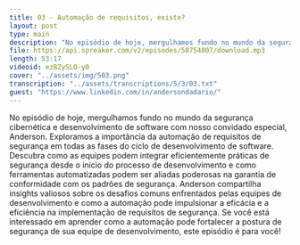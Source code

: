 ```yaml
---
title: 03 - Automação de requisitos, existe?
layout: post
type: main
description: "No episódio de hoje, mergulhamos fundo no mundo da segurança cibernética e desenvolvimento de software com nosso convidado especial, Anderson. Exploramos a importância da automação de requisitos de segurança em todas as fases do ciclo de desenvolvimento de software. Descubra como as equipes podem integrar eficientemente práticas de segurança desde o início do processo de desenvolvimento e como ferramentas automatizadas podem ser aliadas poderosas na garantia de conformidade com os padrões de segurança. Anderson compartilha insights valiosos sobre os desafios comuns enfrentados pelas equipes de desenvolvimento e como a automação pode impulsionar a eficácia e a eficiência na implementação de requisitos de segurança. Se você está interessado em aprender como a automação pode fortalecer a postura de segurança de sua equipe de desenvolvimento, este episódio é para você!"
file: https://api.spreaker.com/v2/episodes/58754007/download.mp3
length: 53:17
videoid: ezBZySLO-y0
cover: "../assets/img/503.png"
transcription: "../assets/transcriptions/5/3/03.txt"
guest: "https://www.linkedin.com/in/andersondadario/"
---
```


No episódio de hoje, mergulhamos fundo no mundo da segurança cibernética e desenvolvimento de software com nosso convidado especial, Anderson. Exploramos a importância da automação de requisitos de segurança em todas as fases do ciclo de desenvolvimento de software. Descubra como as equipes podem integrar eficientemente práticas de segurança desde o início do processo de desenvolvimento e como ferramentas automatizadas podem ser aliadas poderosas na garantia de conformidade com os padrões de segurança. Anderson compartilha insights valiosos sobre os desafios comuns enfrentados pelas equipes de desenvolvimento e como a automação pode impulsionar a eficácia e a eficiência na implementação de requisitos de segurança. Se você está interessado em aprender como a automação pode fortalecer a postura de segurança de sua equipe de desenvolvimento, este episódio é para você!
